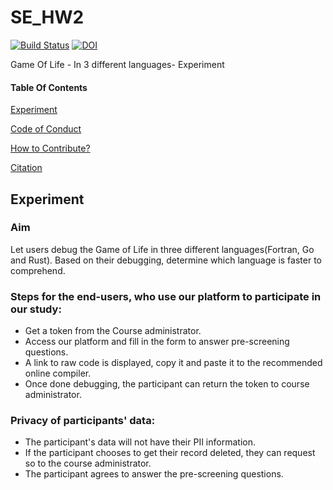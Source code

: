 # SE_HW2
[![Build Status](https://travis-ci.org/Ayushi61/SE_HW2.svg?branch=master)](https://travis-ci.org/Ayushi61/SE_HW2)
[![DOI](https://zenodo.org/badge/288771152.svg)](https://zenodo.org/badge/latestdoi/288771152)

Game Of Life - In 3 different languages- Experiment

#### Table Of Contents
[Experiment](#Experiment)

[Code of Conduct](CODE_OF_CONDUCT.md)

[How to Contribute?](CONTRIBUTING.md)

[Citation](Citation.md)

## Experiment
### Aim
Let users debug the Game of Life in three different languages(Fortran, Go and Rust). Based on their debugging, determine which language is faster to comprehend.

### Steps for the end-users, who use our platform to participate in our study:
 * Get a token from the Course administrator.
 * Access our platform and fill in the form to answer pre-screening questions.
 * A link to raw code is displayed, copy it and paste it to the recommended online compiler.
 * Once done debugging, the participant can return the token to course administrator.

### Privacy of participants' data:
 * The participant's data will not have their PII information.
 * If the participant chooses to get their record deleted, they can request so to the course administrator.
 * The participant agrees to answer the pre-screening questions.
